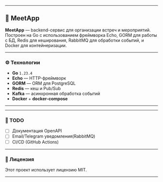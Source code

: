 
---

## 🧾 MeetApp

**MeetApp** — backend-сервис для организации встреч и мероприятий. Построен на Go с использованием фреймворка Echo, GORM для работы с БД, Redis для кеширования, RabbitMQ для обработки событий, и Docker для контейнеризации.

---

### ⚙️ Технологии

* **Go** `1.23.4`
* **Echo** — HTTP-фреймворк
* **GORM** — ORM для PostgreSQL
* **Redis** — кеш и Pub/Sub
* **Kafka** — асинхронная обработка событий
* **Docker** + **docker-compose**

---
---

### 📝 TODO

* [ ] Документация OpenAPI
* [ ] Email/Telegram уведомления(RabbitMQ)
* [ ] CI/CD (GitHub Actions)

---

### 📄 Лицензия

Этот проект использует лицензию MIT.

---

